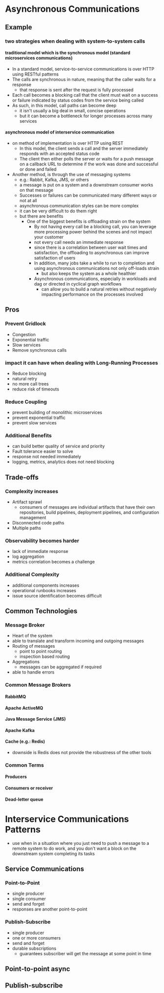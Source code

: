 # Asynchronous Communications
## Example
### two strategies when dealing with system-to-system calls
#### traditional model which is the synchronous model (standard microservices communications)
- In a standard model, service-to-service communications is over HTTP using RESTful patterns
- The calls are synchronous in nature, meaning that the caller waits for a response
  - that response is sent after the request is fully processed
- Each call becomes a blocking call that the client must wait on a success or failure indicated by status codes from the service being called
- As such, in this model, call paths can become deep
  - it isn't usually a big deal in small, concise operations
  - but it can become a bottleneck for longer processes across many services
#### asynchronous model of interservice communication
- on method of implementation is over HTTP using REST
  - In this model, the client sends a call and the server immediately responds with an accepted status code
  - The client then either polls the server or waits for a push message on a callback URL to determine if the work was done and successful or done and failed
- Another method, is through the use of messaging systems
  - e.g.: Rabbit, Kafka, JMS, or others
  - a message is put on a system and a downstream consumer works on that message
  - Successes or failures can be communicated many different ways or not at all
  - asynchronous communication styles can be more complex
  - it can be very difficult to do them right
  - but there are benefits
    - One of the biggest benefits is offloading strain on the system
      - By not having every call be a blocking call, you can leverage more processing power behind the scenes and not impact your customer
      - not every call needs an immediate response
      - since there is a correlation between user wait times and satisfaction, the offloading to asynchronous can improve satisfaction of users
      - In addition, many jobs take a while to run to completion and using asynchronous communications not only off-loads strain
        - but also keeps the system as a whole healthier
      - Asynchronous communications, especially in workloads and dag or directed in cyclical graph workflows
        - can allow you to build a natural retries without negatively impacting performance on the processes involved
## Pros
### Prevent Gridlock
- Congestion
- Exponential traffic
- Slow services
- Remove synchronous calls
### impact it can have when dealing with Long-Running Processes
- Reduce blocking
- natural retry
- no more call trees
- reduce risk of timeouts
### Reduce Coupling
- prevent building of monolithic microservices
- prevent exponential traffic
- prevent slow services
### Additional Benefits
- can build better quality of service and priority
- Fault tolerance easier to solve
- response not needed immediately
- logging, metrics, analytics does not need blocking
## Trade-offs
### Complexity increases
- Artifact sprawl
  - consumers of messages are individual artifacts that have their own repositories, build pipelines, deployment pipelines, and configuration management
- Disconnected code paths
- Multiple paths
### Observability becomes harder
- lack of immediate response
- log aggregation
- metrics correlation becomes a challenge
### Additional Complexity
- additional components increases
- operational runbooks increases
- issue source identification becomes difficult
## Common Technologies
### Message Broker
- Heart of the system
- able to translate and transform incoming and outgoing messages
- Routing of messages
  - point to point routing
  - inspection based routing
- Aggregations
  - messages can be aggregated if required
- able to handle errors
### Common Message Brokers
#### RabbitMQ
#### Apache ActiveMQ
#### Java Message Service (JMS)
#### Apache Kafka
#### Cache (e.g.: Redis)
- downside is Redis does not provide the robustness of the other tools
### Common Terms
#### Producers
#### Consumers or receiver
#### Dead-letter queue
# Interservice Communications Patterns
- use when in a situation where you just need to push a message to a remote system to do work, and you don't want a block on the downstream system completing its tasks
## Service Communications
### Point-to-Point
- single producer
- single consumer
- send and forget
- responses are another point-to-point
### Publish-Subscribe
- single producer
- one or more consumers
- send and forget
- durable subscriptions
  - guarantees subscriber will get the message at some point in time
## Point-to-point async
## Publish-subscribe
